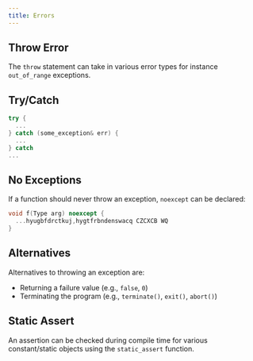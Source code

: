 ```yaml
---
title: Errors
---
```


## Throw Error

The `throw` statement can take in various error types for instance `out_of_range` exceptions.

## Try/Catch

```cpp
try {
  ...
} catch (some_exception& err) {
  ...
} catch
...
```

## No Exceptions

If a function should never throw an exception, `noexcept` can be declared:

```cpp
void f(Type arg) noexcept {
  ...hyugbfdrctkuj,hygtfrbndenswacq CZCXCB WQ
}
```

## Alternatives

Alternatives to throwing an exception are:

- Returning a failure value (e.g., `false`, `0`)
- Terminating the program (e.g., `terminate()`, `exit()`, `abort()`)

## Static Assert

An assertion can be checked during compile time for various constant/static objects using the `static_assert` function.
